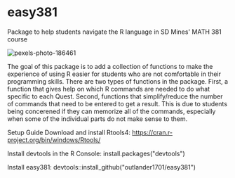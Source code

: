 # easy381
Package to help students navigate the R language in SD Mines' MATH 381 course

![pexels-photo-186461](https://user-images.githubusercontent.com/92488443/138136649-f8f48412-04f7-4071-97c9-1c1d53e03db9.jpeg)

The goal of this package is to add a collection of functions to make the experience of using R easier for students who are not comfortable in their programming skills. There are two types of functions in the package. First, a function that gives help on which R commands are needed to do what specific to each Quest. Second, functions that simplify/reduce the number of commands that need to be entered to get a result. This is due to students being concerened if they can memorize all of the commands, especially when some of the individual parts do not make sense to them.

Setup Guide
Download and install Rtools4:
  https://cran.r-project.org/bin/windows/Rtools/
  
Install devtools in the R Console:
  install.packages("devtools")

Install easy381:
  devtools::install_github("outlander1701/easy381")
